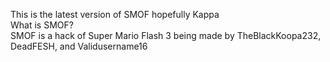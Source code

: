 This is the latest version of SMOF hopefully Kappa                                                             
What is SMOF?                                                      
SMOF is a hack of Super Mario Flash 3 being made by TheBlackKoopa232, DeadFESH, and Validusername16